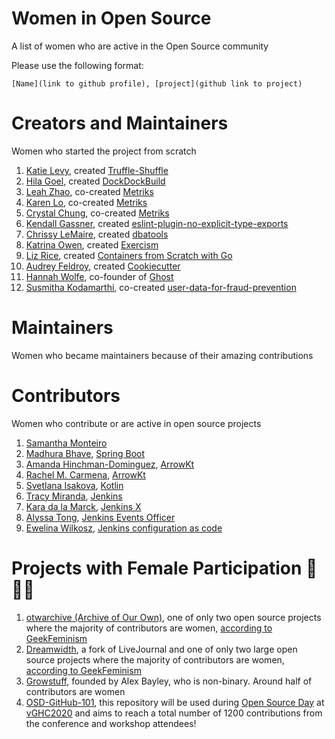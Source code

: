# Women in Open Source
A list of women who are active in the Open Source community

Please use the following format:
```
[Name](link to github profile), [project](github link to project)
```
# Creators and Maintainers
Women who started the project from scratch

1. [Katie Levy](https://github.com/katielevy1), created [Truffle-Shuffle](https://github.com/intuit/truffle-shuffle)
2. [Hila Goel](https://github.com/HilaG), created [DockDockBuild](https://github.com/intuit/DockDockBuild)
3. [Leah Zhao](https://github.com/wontonswaggie), co-created [Metriks](https://github.com/intuit/metriks)
4. [Karen Lo](https://github.com/karenclo), co-created [Metriks](https://github.com/intuit/metriks)
5. [Crystal Chung](https://github.com/crystal-chung), co-created [Metriks](https://github.com/intuit/metriks)
6. [Kendall Gassner](https://github.com/kendallgassner), created [eslint-plugin-no-explicit-type-exports](https://github.com/intuit/eslint-plugin-no-explicit-type-exports)
7. [Chrissy LeMaire](https://github.com/potatoqualitee), created [dbatools](https://github.com/sqlcollaborative/dbatools)
8. [Katrina Owen](https://github.com/kytrinyx), created [Exercism](https://github.com/exercism)
9. [Liz Rice](https://github.com/lizrice), created [Containers from Scratch with Go](https://github.com/lizrice/containers-from-scratch)
10. [Audrey Feldroy](https://github.com/audreyr), created [Cookiecutter](https://github.com/cookiecutter/cookiecutter)
11. [Hannah Wolfe](https://github.com/ErisDS), co-founder of [Ghost](https://github.com/TryGhost/Ghost)
12. [Susmitha Kodamarthi](https://github.com/skodamarthi), co-created [user-data-for-fraud-prevention](https://github.com/intuit/user-data-for-fraud-prevention)


# Maintainers
Women who became maintainers because of their amazing contributions


# Contributors
Women who contribute or are active in open source projects
1. [Samantha Monteiro](https://github.com/samanthakem)
2. [Madhura Bhave](https://github.com/mbhave), [Spring Boot](https://github.com/spring-projects/spring-boot)
3. [Amanda Hinchman-Dominguez](https://github.com/ahinchman1), [ArrowKt](https://github.com/arrow-kt/arrow-meta)
4. [Rachel M. Carmena](https://github.com/rachelcarmena), [ArrowKt](https://github.com/arrow-kt/arrow)
5. [Svetlana Isakova](https://github.com/svtk), [Kotlin](https://github.com/JetBrains/kotlin)
6. [Tracy Miranda](https://github.com/tracymiranda), [Jenkins](https://github.com/jenkinsci/jenkins)
7. [Kara da la Marck](https://github.com/MarckK), [Jenkins X](https://github.com/jenkins-x)
8. [Alyssa Tong](https://github.com/alyssat), [Jenkins Events Officer](https://jenkins.io/project/board/)
9. [Ewelina Wilkosz](https://github.com/ewelinawilkosz), [Jenkins configuration as code](https://plugins.jenkins.io/configuration-as-code/)

# Projects with Female Participation 💪💪💪
1. [otwarchive (Archive of Our Own)](https://github.com/otwcode/otwarchive), one of only two open source projects where the majority of contributors are women, [according to GeekFeminism](https://geekfeminism.wikia.org/wiki/List_of_women-dominated_projects_in_FLOSS)
2. [Dreamwidth](https://github.com/dreamwidth/dw-free), a fork of LiveJournal and one of only two large open source projects where the majority of contributors are women, [according to GeekFeminism](https://geekfeminism.wikia.org/wiki/List_of_women-dominated_projects_in_FLOSS)
3. [Growstuff](https://github.com/Growstuff/growstuff), founded by Alex Bayley, who is non-binary. Around half of contributors are women
4. [OSD-GitHub-101](https://github.com/renana/osd-github-101), this repository will be used during [Open Source Day](https://ghc.anitab.org/programs-and-awards/open-source-day/2020) at [vGHC2020](https://ghc.anitab.org/) and aims to reach a total number of 1200 contributions from the conference and workshop attendees!
